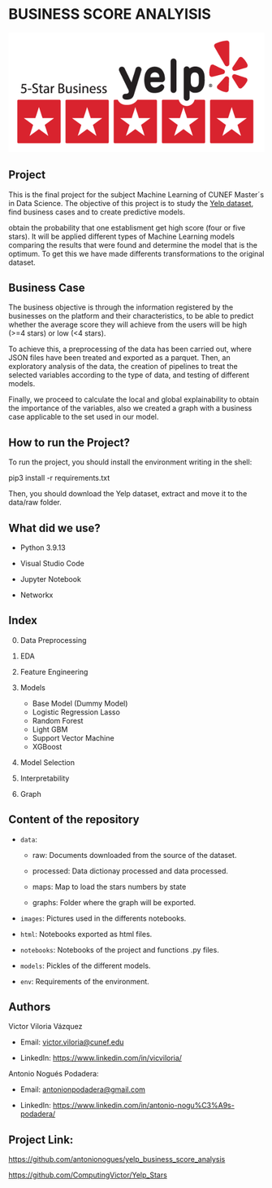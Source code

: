 # BUSINESS SCORE ANALYISIS


<p align="center">

![imagen_readme.jpeg](./images/readme_image.png)

</p>





## Project



This is the final project for the subject Machine Learning of CUNEF Master´s in Data Science. The objective of this project is to study the [Yelp dataset](https://www.yelp.com/dataset/download), find business cases and to create predictive models.

obtain the probability that one establisment get high score (four or five stars). It will be applied different types of Machine Learning models comparing the results that were found and determine the model that is the optimum. To get this we have made differents transformations to the original dataset. 


## Business Case


The business objective is through the information registered by the businesses on the platform and their characteristics, to be able to predict whether the average score they will achieve from the users will be high (>=4 stars) or low (<4 stars).


To achieve this, a preprocessing of the data has been carried out, where JSON files have been treated and exported as a parquet.  Then, an exploratory analysis of the data, the creation of pipelines to treat the selected variables according to the type of data, and testing of different models.

Finally, we proceed to calculate the local and global explainability to obtain the importance of the variables, also we created a graph with a business case applicable to the set used in our model.

## How to run the Project?


To run the project, you should install the environment writing in the shell:

pip3 install -r requirements.txt

Then, you should download the Yelp dataset, extract and move it to the data/raw folder.

## What did we use?


- Python 3.9.13

- Visual Studio Code

- Jupyter Notebook

- Networkx

## Index



0. Data Preprocessing

1. EDA
2. Feature Engineering
3. Models

    - Base Model (Dummy Model)
    - Logistic Regression Lasso
    - Random Forest
    - Light GBM
    - Support Vector Machine
    - XGBoost


4. Model Selection
5. Interpretability
6. Graph 

## Content of the repository



- `data`:

	- raw: Documents downloaded from the source of the dataset.

	- processed: Data dictionay processed and data processed. 
	
    - maps: Map to load the stars numbers by state
    
    - graphs: Folder where the graph will be exported.


- `images`: Pictures used in the differents notebooks.



- `html`: Notebooks exported as html files.



- `notebooks`: Notebooks of the project and functions .py files.



- `models`: Pickles of the different models. 

- `env`: Requirements of the environment.



## Authors



Victor Viloria Vázquez 

- Email: victor.viloria@cunef.edu

- LinkedIn: https://www.linkedin.com/in/vicviloria/





Antonio Nogués Podadera:

- Email: antonionpodadera@gmail.com

- LinkedIn: https://www.linkedin.com/in/antonio-nogu%C3%A9s-podadera/



## Project Link: 

https://github.com/antonionogues/yelp_business_score_analysis

https://github.com/ComputingVictor/Yelp_Stars
